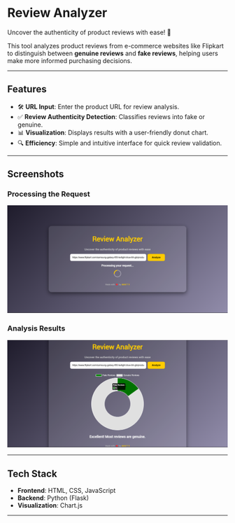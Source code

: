 # Review Analyzer

Uncover the authenticity of product reviews with ease! 🚀  

This tool analyzes product reviews from e-commerce websites like Flipkart to distinguish between **genuine reviews** and **fake reviews**, helping users make more informed purchasing decisions.

---

## Features

- 🛠️ **URL Input**: Enter the product URL for review analysis.
- ✅ **Review Authenticity Detection**: Classifies reviews into fake or genuine.
- 📊 **Visualization**: Displays results with a user-friendly donut chart.
- 🔍 **Efficiency**: Simple and intuitive interface for quick review validation.

---

## Screenshots

### Processing the Request
![Processing Screen](https://github.com/Akhil-0190/review-analyzer/blob/main/processing.png)

### Analysis Results
![Results Screen](https://github.com/Akhil-0190/review-analyzer/blob/main/detected.png)

---

## Tech Stack

- **Frontend**: HTML, CSS, JavaScript  
- **Backend**: Python (Flask)  
- **Visualization**: Chart.js

---

